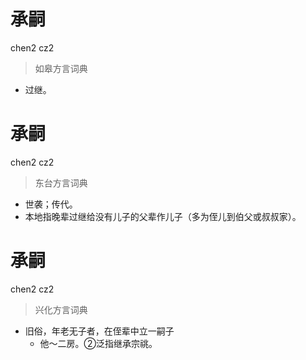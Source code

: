 # 承嗣
chen2 cz2
> 如皋方言词典
- 过继。

# 承嗣
chen2 cz2
> 东台方言词典
- 世袭；传代。
- 本地指晚辈过继给没有儿子的父辈作儿子（多为侄儿到伯父或叔叔家）。

# 承嗣
chen2 cz2
> 兴化方言词典
- 旧俗，年老无子者，在侄辈中立一嗣子
  - 他～二房。②泛指继承宗祧。
